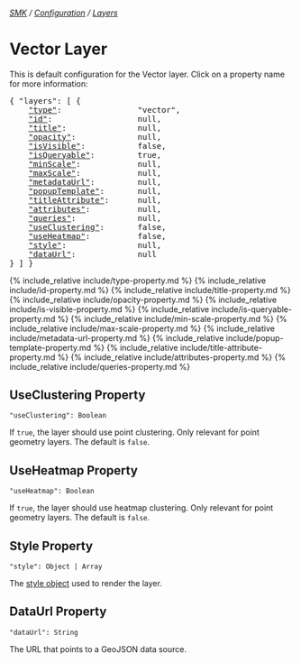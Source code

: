 ###### [SMK](../..) / [Configuration](..) / [Layers](.)

# Vector Layer

This is default configuration for the Vector layer.
Click on a property name for more information:
<pre>
{ "layers": [ {
    <a href="#type-property"                >"type"</a>:                "vector",
    <a href="#id-property"                  >"id"</a>:                  null,
    <a href="#title-property"               >"title"</a>:               null,
    <a href="#opacity-property"             >"opacity"</a>:             null,
    <a href="#isvisible-property"           >"isVisible"</a>:           false,
    <a href="#isqueryable-property"         >"isQueryable"</a>:         true,
    <a href="#minscale-property"            >"minScale"</a>:            null,
    <a href="#maxscale-property"            >"maxScale"</a>:            null,
    <a href="#metadataurl-property"         >"metadataUrl"</a>:         null,
    <a href="#popuptemplate-property"       >"popupTemplate"</a>:       null,
    <a href="#titleattribute-property"      >"titleAttribute"</a>:      null,
    <a href="#attributes-property"          >"attributes"</a>:          null,
    <a href="#queries-property"             >"queries"</a>:             null,
    <a href="#useclustering-property"       >"useClustering"</a>:       false,
    <a href="#useheatmap-property"          >"useHeatmap"</a>:          false,
    <a href="#style-property"               >"style"</a>:               null,
    <a href="#dataUrl-property"             >"dataUrl"</a>:             null
} ] }
</pre>

{% include_relative include/type-property.md %}
{% include_relative include/id-property.md %}
{% include_relative include/title-property.md %}
{% include_relative include/opacity-property.md %}
{% include_relative include/is-visible-property.md %}
{% include_relative include/is-queryable-property.md %}
{% include_relative include/min-scale-property.md %}
{% include_relative include/max-scale-property.md %}
{% include_relative include/metadata-url-property.md %}
{% include_relative include/popup-template-property.md %}
{% include_relative include/title-attribute-property.md %}
{% include_relative include/attributes-property.md %}
{% include_relative include/queries-property.md %}


## UseClustering Property
`"useClustering": Boolean`

If `true`, the layer should use point clustering.
Only relevant for point geometry layers.
The default is `false`.


## UseHeatmap Property
`"useHeatmap": Boolean`

If `true`, the layer should use heatmap clustering.
Only relevant for point geometry layers.
The default is `false`.


## Style Property
`"style": Object | Array`

The [style object](layer-style) used to render the layer.


## DataUrl Property
`"dataUrl": String`

The URL that points to a GeoJSON data source.




